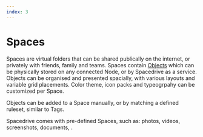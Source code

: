 ```yaml
---
index: 3
---
```

# Spaces

Spaces are virtual folders that can be shared publically on the internet, or privately with friends, family and teams. Spaces contain [Objects]() which can be physically stored on any connected Node, or by Spacedrive as a service. Objects can be organised and presented spacially, with various layouts and variable grid placements. Color theme, icon packs and typeogrpahy can be customized per Space.



Objects can be added to a Space manually, or by matching a defined ruleset, similar to Tags.

Spacedrive comes with pre-defined Spaces, such as: photos, videos, screenshots, documents, . 
